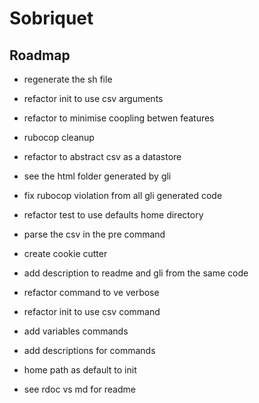 # Sobriquet

## Roadmap

- regenerate the sh file
- refactor init to use csv arguments
- refactor to minimise coopling betwen features

- rubocop cleanup
- refactor to abstract csv as a datastore 
- see the html folder generated by gli
- fix rubocop violation from all gli generated code
- refactor test to use defaults home directory
- parse the csv in the pre command
- create cookie cutter 
- add description to readme and gli from the same code
- refactor command to ve verbose
- refactor init to use csv command
- add variables commands
- add descriptions for commands
- home path as default to init
- see rdoc vs md for readme
